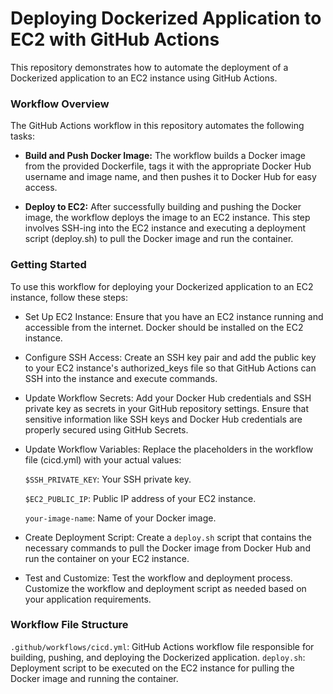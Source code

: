 # Deploying Dockerized Application to EC2 with GitHub Actions
This repository demonstrates how to automate the deployment of a Dockerized application to an EC2 instance using GitHub Actions.

### Workflow Overview
The GitHub Actions workflow in this repository automates the following tasks:

- **Build and Push Docker Image:** The workflow builds a Docker image from the provided Dockerfile, tags it with the appropriate Docker Hub username and image name, and then pushes it to Docker Hub for easy access.

- **Deploy to EC2:** After successfully building and pushing the Docker image, the workflow deploys the image to an EC2 instance. This step involves SSH-ing into the EC2 instance and executing a deployment script (deploy.sh) to pull the Docker image and run the container.

### Getting Started
To use this workflow for deploying your Dockerized application to an EC2 instance, follow these steps:

- Set Up EC2 Instance: Ensure that you have an EC2 instance running and accessible from the internet. Docker should be installed on the EC2 instance.

- Configure SSH Access: Create an SSH key pair and add the public key to your EC2 instance's authorized_keys file so that GitHub Actions can SSH into the instance and execute commands.

- Update Workflow Secrets: Add your Docker Hub credentials and SSH private key as secrets in your GitHub repository settings. Ensure that sensitive information like SSH keys and Docker Hub credentials are properly secured using GitHub Secrets.

- Update Workflow Variables: Replace the placeholders in the workflow file (cicd.yml) with your actual values:

    `$SSH_PRIVATE_KEY`: Your SSH private key.

    `$EC2_PUBLIC_IP`: Public IP address of your EC2 instance.

    `your-image-name`: Name of your Docker image.

- Create Deployment Script: Create a `deploy.sh` script that contains the necessary commands to pull the Docker image from Docker Hub and run the container on your EC2 instance.

- Test and Customize: Test the workflow and deployment process. Customize the workflow and deployment script as needed based on your application requirements.

### Workflow File Structure
`.github/workflows/cicd.yml`: GitHub Actions workflow file responsible for building, pushing, and deploying the Dockerized application.
`deploy.sh`: Deployment script to be executed on the EC2 instance for pulling the Docker image and running the container.
